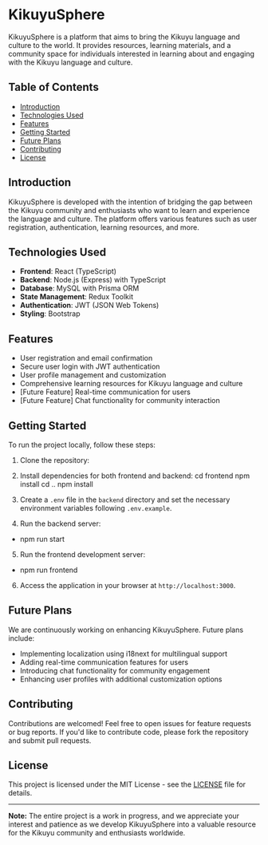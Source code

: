 # KikuyuSphere

KikuyuSphere is a platform that aims to bring the Kikuyu language and culture to the world. It provides resources, learning materials, and a community space for individuals interested in learning about and engaging with the Kikuyu language and culture.

## Table of Contents

- [Introduction](#introduction)
- [Technologies Used](#technologies-used)
- [Features](#features)
- [Getting Started](#getting-started)
- [Future Plans](#future-plans)
- [Contributing](#contributing)
- [License](#license)

## Introduction

KikuyuSphere is developed with the intention of bridging the gap between the Kikuyu community and enthusiasts who want to learn and experience the language and culture. The platform offers various features such as user registration, authentication, learning resources, and more.

## Technologies Used

- **Frontend**: React (TypeScript)
- **Backend**: Node.js (Express) with TypeScript
- **Database**: MySQL with Prisma ORM
- **State Management**: Redux Toolkit
- **Authentication**: JWT (JSON Web Tokens)
- **Styling**: Bootstrap

## Features

- User registration and email confirmation
- Secure user login with JWT authentication
- User profile management and customization
- Comprehensive learning resources for Kikuyu language and culture
- [Future Feature] Real-time communication for users
- [Future Feature] Chat functionality for community interaction

## Getting Started

To run the project locally, follow these steps:

1. Clone the repository:

2. Install dependencies for both frontend and backend:
   cd frontend
   npm install
   cd ..
   npm install

3. Create a `.env` file in the `backend` directory and set the necessary environment variables following `.env.example`.

4. Run the backend server:

- npm run start

5. Run the frontend development server:

- npm run frontend

6. Access the application in your browser at `http://localhost:3000`.

## Future Plans

We are continuously working on enhancing KikuyuSphere. Future plans include:

- Implementing localization using i18next for multilingual support
- Adding real-time communication features for users
- Introducing chat functionality for community engagement
- Enhancing user profiles with additional customization options

## Contributing

Contributions are welcomed! Feel free to open issues for feature requests or bug reports. If you'd like to contribute code, please fork the repository and submit pull requests.

## License

This project is licensed under the MIT License - see the [LICENSE](LICENSE) file for details.

---

**Note:** The entire project is a work in progress, and we appreciate your interest and patience as we develop KikuyuSphere into a valuable resource for the Kikuyu community and enthusiasts worldwide.
